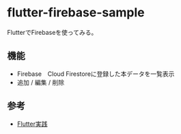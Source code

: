 # flutter-firebase-sample
FlutterでFirebaseを使ってみる。

## 機能
- Firebase　Cloud Firestoreに登録した本データを一覧表示
- 追加 / 編集 / 削除

## 参考
- [Flutter実践](https://www.youtube.com/watch?v=VZ9wcJ920XA&list=PLuLRJz1UnJzEYLFd1ihJit1E6dYol8VC5)
